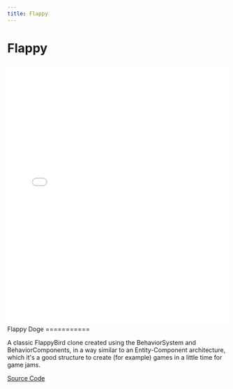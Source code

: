 ```yaml
---
title: Flappy
---
```

# Flappy
<iframe src="/builds/flappy/index.html" width="800" height="600" frameBorder="0" style="width:100%; max-height: 600px"></iframe>
Flappy Doge
===========

A classic FlappyBird clone created using the BehaviorSystem and BehaviorComponents, in a way similar to an Entity-Component architecture,
which it's a good structure to create (for example) games in a little time for game jams.
            
[Source Code](https://github.com/Nazariglez/Gecko2D/tree/master/examples/flappy)
